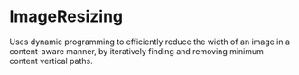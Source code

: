 # ImageResizing
Uses dynamic programming to efficiently reduce the width of an image in a content-aware manner, by iteratively finding and removing minimum content vertical paths. 
